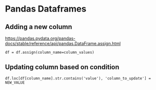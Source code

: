 # Pandas Dataframes 
## Adding a new column 
https://pandas.pydata.org/pandas-docs/stable/reference/api/pandas.DataFrame.assign.html
```
df = df.assign(column_name=column_values)
```

## Updating column based on condition 
```
df.loc[df[column_name].str.contains('value'), 'column_to_update'] = NEW_VALUE
```

